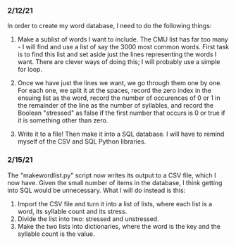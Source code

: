 ### 2/12/21

In order to create my word database, I need to do the following things:

1. Make a sublist of words I want to include. The CMU list has far too many - I will find and use a list of say the 3000 most common words. First task is to find this list and set aside just the lines representing the words I want. There are clever ways of doing this; I will probably use a simple for loop.

2. Once we have just the lines we want, we go through them one by one. For each one, we split it at the spaces, record the zero index in the ensuing list as the word, record the number of occurences of 0 or 1 in the remainder of the line as the number of syllables, and record the Boolean "stressed" as false if the first number that occurs is 0 or true if it is something other than zero.

3. Write it to a file! Then make it into a SQL database. I will have to remind myself of the CSV and SQL Python libraries.


### 2/15/21

The "makewordlist.py" script now writes its output to a CSV file, which I now have. Given the small number of items in the database, I think getting into SQL would be unnecessary. What I will do instead is this:

1. Import the CSV file and turn it into a list of lists, where each list is a word, its syllable count and its stress.
2. Divide the list into two: stressed and unstressed.
3. Make the two lists into dictionaries, where the word is the key and the syllable count is the value.